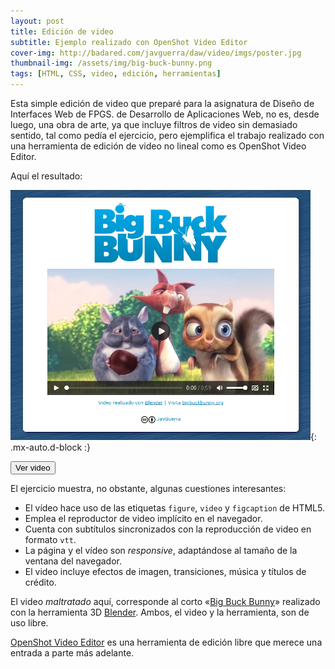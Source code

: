 ```yaml
---
layout: post
title: Edición de video
subtitle: Ejemplo realizado con OpenShot Video Editor
cover-img: http://badared.com/javguerra/daw/video/imgs/poster.jpg
thumbnail-img: /assets/img/big-buck-bunny.png
tags: [HTML, CSS, video, edición, herramientas]
---
```

Esta simple edición de video que preparé para la asignatura de Diseño de Interfaces Web de FPGS. de Desarrollo de Aplicaciones Web, no es, desde luego, una obra de arte, ya que incluye filtros de video sin demasiado sentido, tal como pedía el ejercicio, pero ejemplifica el trabajo realizado con una herramienta de edición de video no lineal como es OpenShot Video Editor.

Aquí el resultado:

![Video](/assets/img/big-buck-bunny.png){: .mx-auto.d-block :}

[<button class="btn btn-info text-uppercase">Ver video</button>](http://badared.com/javguerra/daw/video/index.html)

El ejercicio muestra, no obstante, algunas cuestiones interesantes:

* El vídeo hace uso de las etiquetas ```figure```, ```video``` y ```figcaption``` de HTML5.
* Emplea el reproductor de video implícito en el navegador.
* Cuenta con subtítulos sincronizados con la reproducción de video en formato ```vtt```.
* La página y el vídeo son _responsive_, adaptándose al tamaño de la ventana del navegador.
* El video incluye efectos de imagen, transiciones, música y títulos de crédito.

El video _maltratado_ aquí, corresponde al corto «[Big Buck Bunny](https://peach.blender.org/)» realizado con la herramienta 3D [Blender](https://www.blender.org/). Ambos, el video y la herramienta, son de uso libre.

[OpenShot Video Editor](https://www.openshot.org/es/) es una herramienta de edición libre que merece una entrada a parte más adelante.

